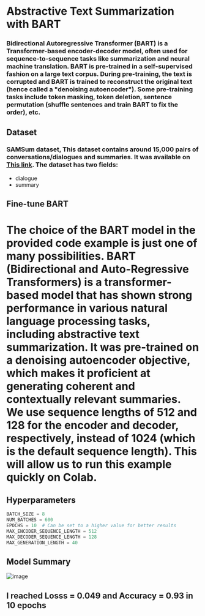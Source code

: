 # **Abstractive Text Summarization with BART**

### Bidirectional Autoregressive Transformer (BART) is a Transformer-based encoder-decoder model, often used for sequence-to-sequence tasks like summarization and neural machine translation. BART is pre-trained in a self-supervised fashion on a large text corpus. During pre-training, the text is corrupted and BART is trained to reconstruct the original text (hence called a "denoising autoencoder"). Some pre-training tasks include token masking, token deletion, sentence permutation (shuffle sentences and train BART to fix the order), etc.


## **Dataset**
###  SAMSum dataset, This dataset contains around 15,000 pairs of conversations/dialogues and summaries. It was available on [This link](https://huggingface.co/datasets/Samsung/samsum). The dataset has two fields:
* dialogue
* summary 

## **Fine-tune BART**
### <h1 style='text-align: left;'>The choice of the BART model in the provided code example is just one of many possibilities. BART (Bidirectional and Auto-Regressive Transformers) is a transformer-based model that has shown strong performance in various natural language processing tasks, including abstractive text summarization. It was pre-trained on a denoising autoencoder objective, which makes it proficient at generating coherent and contextually relevant summaries. **We use sequence lengths of 512 and 128 for the encoder and decoder, respectively, instead of 1024 (which is the default sequence length). This will allow us to run this example quickly on Colab.** </h1>

## Hyperparameters
```python
BATCH_SIZE = 8
NUM_BATCHES = 600
EPOCHS = 10  # Can be set to a higher value for better results
MAX_ENCODER_SEQUENCE_LENGTH = 512
MAX_DECODER_SEQUENCE_LENGTH = 128
MAX_GENERATION_LENGTH = 40
```

## **Model Summary**
![image](https://github.com/mrjoneidi/Abstractive-Text-Summarization-with-BART/assets/132068610/13c2f8dc-ed82-4a31-82e4-1f8eaaee2356)

## **I reached Losss = 0.049 and Accuracy = 0.93 in 10 epochs**

